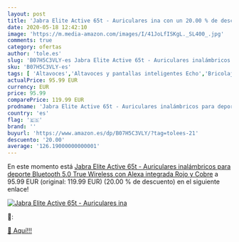 ```yaml
---
layout: post
title: 'Jabra Elite Active 65t - Auriculares ina con un 20.00 % de descuento'
date: 2020-05-18 12:42:10
image: 'https://m.media-amazon.com/images/I/41JoLfISKgL._SL400_.jpg'
comments: true
category: ofertas
author: 'tole.es'
slug: 'B07H5C3VLY-es Jabra Elite Active 65t - Auriculares inalámbricos para...'
sku: 'B07H5C3VLY-es'
tags: [ 'Altavoces','Altavoces y pantallas inteligentes Echo','Bricolaje y herramientas','Dispositivos Amazon','Dispositivos Amazon y Accesorios','Dispositivos de red','Electrónica','Equipos de audio y Hi-Fi','Informática','Instalación eléctrica','Interruptores de persianas y puertas automáticas','Interruptores y reguladores de luz','Pantallas inteligentes','Routers','Sistemas WiFi Mesh','Smartwatches','TV, vídeo y home cinema','Tecnología para vestir','Televisores','alexa', ]
actualPrice: 95.99 EUR
currency: EUR
price: 95.99
comparePrice: 119.99 EUR
prodname: 'Jabra Elite Active 65t - Auriculares inalámbricos para deporte  Bluetooth 5.0  True Wireless  con Alexa integrada  Rojo y Cobre'
country: 'es'
flag: '🇪🇸'
brand: ''
buyurl: 'https://www.amazon.es/dp/B07H5C3VLY/?tag=tolees-21'
descuento: '20.00'
average: '126.19000000000001'
---
```


En este momento está [Jabra Elite Active 65t - Auriculares inalámbricos para deporte  Bluetooth 5.0  True Wireless  con Alexa integrada  Rojo y Cobre](https://www.amazon.es/dp/B07H5C3VLY/?tag=tolees-21) a 95.99 EUR (original: 119.99 EUR) (20.00 %  de descuento) en el siguiente enlace!

[![Jabra Elite Active 65t - Auriculares ina](https://m.media-amazon.com/images/I/41JoLfISKgL._SL400_.jpg)](https://www.amazon.es/dp/B07H5C3VLY/?tag=tolees-21)

🔎:


[🛒 Aquí!!!](https://www.amazon.es/dp/B07H5C3VLY/?tag=tolees-21)
